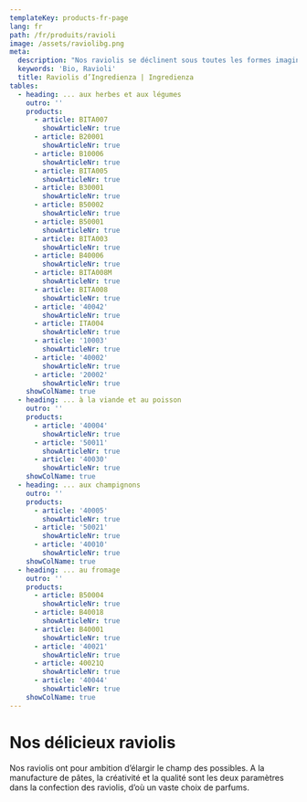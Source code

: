 ```yaml
---
templateKey: products-fr-page
lang: fr
path: /fr/produits/ravioli
image: /assets/raviolibg.png
meta:
  description: "Nos raviolis se déclinent sous toutes les formes imaginables. Les souhaitez-vous farcis à la viande ou au poisson\_? Aux légumes, aux herbes ou au fromage\_? Nous élaborons des raviolis raffinés en explorant le champ des possibles. ► Découvrir notre assortiment de raviolis"
  keywords: 'Bio, Ravioli'
  title: Raviolis d’Ingredienza | Ingredienza
tables:
  - heading: ... aux herbes et aux légumes
    outro: ''
    products:
      - article: BITA007
        showArticleNr: true
      - article: B20001
        showArticleNr: true
      - article: B10006
        showArticleNr: true
      - article: BITA005
        showArticleNr: true
      - article: B30001
        showArticleNr: true
      - article: B50002
        showArticleNr: true
      - article: B50001
        showArticleNr: true
      - article: BITA003
        showArticleNr: true
      - article: B40006
        showArticleNr: true
      - article: BITA008M
        showArticleNr: true
      - article: BITA008
        showArticleNr: true
      - article: '40042'
        showArticleNr: true
      - article: ITA004
        showArticleNr: true
      - article: '10003'
        showArticleNr: true
      - article: '40002'
        showArticleNr: true
      - article: '20002'
        showArticleNr: true
    showColName: true
  - heading: ... à la viande et au poisson
    outro: ''
    products:
      - article: '40004'
        showArticleNr: true
      - article: '50011'
        showArticleNr: true
      - article: '40030'
        showArticleNr: true
    showColName: true
  - heading: ... aux champignons
    outro: ''
    products:
      - article: '40005'
        showArticleNr: true
      - article: '50021'
        showArticleNr: true
      - article: '40010'
        showArticleNr: true
    showColName: true
  - heading: ... au fromage
    outro: ''
    products:
      - article: B50004
        showArticleNr: true
      - article: B40018
        showArticleNr: true
      - article: B40001
        showArticleNr: true
      - article: '40021'
        showArticleNr: true
      - article: 40021Q
        showArticleNr: true
      - article: '40044'
        showArticleNr: true
    showColName: true
---
```


# Nos délicieux raviolis 

Nos raviolis ont pour ambition d’élargir le champ des possibles. A la
manufacture de pâtes, la créativité et la qualité sont les deux paramètres dans
la confection des raviolis, d’où un vaste choix de parfums.
